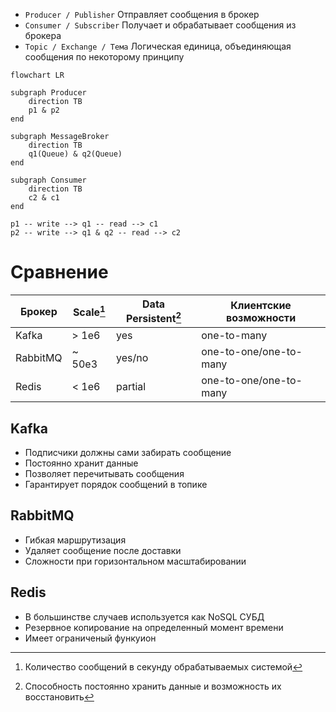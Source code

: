 - `Producer / Publisher`
	Отправляет сообщения в брокер
- `Consumer / Subscriber`
Получает и обрабатывает сообщения из брокера
- `Topic / Exchange / Тема`
Логическая единица, объединяющая сообщения по некоторому принципу

```mermaid
flowchart LR

subgraph Producer
	direction TB
	p1 & p2
end

subgraph MessageBroker
	direction TB
	q1(Queue) & q2(Queue)
end

subgraph Consumer
	direction TB
	c2 & c1
end

p1 -- write --> q1 -- read --> c1
p2 -- write --> q1 & q2 -- read --> c2
```

# Сравнение

[^1]: Количество сообщений в секунду обрабатываемых системой
[^2]: Способность постоянно хранить данные и возможность их восстановить

Брокер | Scale[^1] | Data Persistent[^2] | Клиентские возможности 
--- | --- | --- | ---
Kafka | > 1e6 | yes | one-to-many
RabbitMQ | ~ 50e3 | yes/no | one-to-one/one-to-many
Redis | < 1e6 | partial | one-to-one/one-to-many

## Kafka
- Подписчики должны сами забирать сообщение
- Постоянно хранит данные
- Позволяет перечитывать сообщения
- Гарантирует порядок сообщений в топике

## RabbitMQ
- Гибкая маршрутизация
- Удаляет сообщение после доставки
- Сложности при горизонтальном масштабировании

## Redis
- В большинстве случаев используется как NoSQL СУБД
- Резервное копирование на определенный момент времени
- Имеет ограниченый функуион
